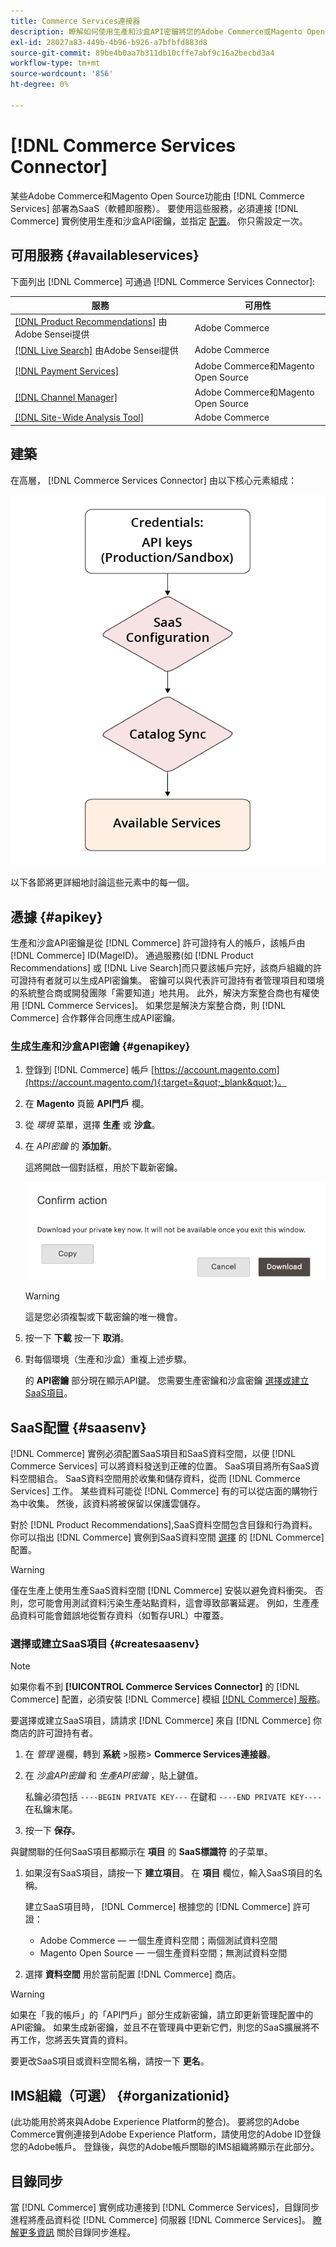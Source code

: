 ```yaml
---
title: Commerce Services連接器
description: 瞭解如何使用生產和沙盒API密鑰將您的Adobe Commerce或Magento Open Source實例整合到服務。
exl-id: 28027a83-449b-4b96-b926-a7bfbfd883d8
source-git-commit: 89be4b0aa7b311db10cffe7abf9c16a2becbd3a4
workflow-type: tm+mt
source-wordcount: '856'
ht-degree: 0%

---
```


# [!DNL Commerce Services Connector]

某些Adobe Commerce和Magento Open Source功能由 [!DNL Commerce Services]  部署為SaaS（軟體即服務）。 要使用這些服務，必須連接 [!DNL Commerce] 實例使用生產和沙盒API密鑰，並指定 [配置](https://docs.magento.com/user-guide/configuration/services/saas.html)。 你只需設定一次。

## 可用服務 {#availableservices}

下面列出 [!DNL Commerce] 可通過 [!DNL Commerce Services Connector]:

| 服務 | 可用性 |
| ---|--- |
| [[!DNL Product Recommendations]](/help/product-recommendations/overview.md) 由Adobe Sensei提供 | Adobe Commerce |
| [[!DNL Live Search]](/help/live-search/overview.md) 由Adobe Sensei提供 | Adobe Commerce |
| [[!DNL Payment Services]](/help/payment-services/overview.md) | Adobe Commerce和Magento Open Source |
| [[!DNL Channel Manager]](https://experienceleague.corp.adobe.com/docs/commerce-channels/channel-manager/intro-to-channel-manager/overview.html) | Adobe Commerce和Magento Open Source |
| [[!DNL Site-Wide Analysis Tool]](https://experienceleague.corp.adobe.com/docs/commerce-operations/tools/site-wide-analysis-tool/intro.html) | Adobe Commerce |

## 建築

在高層， [!DNL Commerce Services Connector] 由以下核心元素組成：

![Commerce Services連接器體系結構](assets/saas-config-sync-workflow.png)

以下各節將更詳細地討論這些元素中的每一個。

## 憑據 {#apikey}

生產和沙盒API密鑰是從 [!DNL Commerce] 許可證持有人的帳戶，該帳戶由 [!DNL Commerce] ID(MageID)。 通過服務(如 [!DNL Product Recommendations] 或 [!DNL Live Search]而只要該帳戶完好，該商戶組織的許可證持有者就可以生成API密鑰集。 密鑰可以與代表許可證持有者管理項目和環境的系統整合商或開發團隊「需要知道」地共用。 此外，解決方案整合商也有權使用 [!DNL Commerce Services]。 如果您是解決方案整合商，則 [!DNL Commerce] 合作夥伴合同應生成API密鑰。

### 生成生產和沙盒API密鑰 {#genapikey}

1. 登錄到 [!DNL Commerce] 帳戶 [https://account.magento.com](https://account.magento.com/){:target=&quot;_blank&quot;}。

1. 在 **Magento** 頁籤 **API門戶** 欄。

1. 從 _環境_ 菜單，選擇 **生產** 或 **沙盒**。

1. 在 _API密鑰_ 的 **添加新**。

   這將開啟一個對話框，用於下載新密鑰。

   ![下載私鑰](assets/download-api-private-key.png)

   >[!WARNING]
   >
   > 這是您必須複製或下載密鑰的唯一機會。

1. 按一下 **下載** 按一下 **取消**。

1. 對每個環境（生產和沙盒）重複上述步驟。

   的 **API密鑰** 部分現在顯示API鍵。 您需要生產密鑰和沙盒密鑰 [選擇或建立SaaS項目](#createsaasenv)。

## SaaS配置 {#saasenv}

[!DNL Commerce] 實例必須配置SaaS項目和SaaS資料空間，以便 [!DNL Commerce Services] 可以將資料發送到正確的位置。 SaaS項目將所有SaaS資料空間組合。 SaaS資料空間用於收集和儲存資料，從而 [!DNL Commerce Services] 工作。 某些資料可能從 [!DNL Commerce] 有的可以從店面的購物行為中收集。 然後，該資料將被保留以保護雲儲存。

對於 [!DNL Product Recommendations],SaaS資料空間包含目錄和行為資料。 你可以指出 [!DNL Commerce] 實例到SaaS資料空間 [選擇](https://docs.magento.com/user-guide/configuration/services/saas.html) 的 [!DNL Commerce] 配置。

>[!WARNING]
>
> 僅在生產上使用生產SaaS資料空間 [!DNL Commerce] 安裝以避免資料衝突。 否則，您可能會用測試資料污染生產站點資料，這會導致部署延遲。 例如，生產產品資料可能會錯誤地從暫存資料（如暫存URL）中覆蓋。

### 選擇或建立SaaS項目 {#createsaasenv}

>[!NOTE]
>
> 如果你看不到 **[!UICONTROL Commerce Services Connector]** 的 [!DNL Commerce] 配置，必須安裝 [!DNL Commerce] 模組 [[!DNL Commerce] 服務](#availableservices)。

要選擇或建立SaaS項目，請請求 [!DNL Commerce] 來自 [!DNL Commerce] 你商店的許可證持有者。

1. 在 _管理_ 邊欄，轉到 **系統** >服務> **Commerce Services連接器**。

1. 在 _沙盒API密鑰_ 和 _生產API密鑰_ ，貼上鍵值。

   私鑰必須包括 `----BEGIN PRIVATE KEY---` 在鍵和 `----END PRIVATE KEY----` 在私鑰末尾。

1. 按一下 **保存**。

與鍵關聯的任何SaaS項目都顯示在 **項目** 的 **SaaS標識符** 的子菜單。

1. 如果沒有SaaS項目，請按一下 **建立項目**。 在 **項目** 欄位，輸入SaaS項目的名稱。

   建立SaaS項目時， [!DNL Commerce] 根據您的 [!DNL Commerce] 許可證：
   - Adobe Commerce — 一個生產資料空間；兩個測試資料空間
   - Magento Open Source — 一個生產資料空間；無測試資料空間

1. 選擇 **資料空間** 用於當前配置 [!DNL Commerce] 商店。

>[!WARNING]
>
> 如果在「我的帳戶」的「API門戶」部分生成新密鑰，請立即更新管理配置中的API密鑰。 如果生成新密鑰，並且不在管理員中更新它們，則您的SaaS擴展將不再工作，您將丟失寶貴的資料。

要更改SaaS項目或資料空間名稱，請按一下 **更名**。

## IMS組織（可選） {#organizationid}

(此功能用於將來與Adobe Experience Platform的整合)。 要將您的Adobe Commerce實例連接到Adobe Experience Platform，請使用您的Adobe ID登錄您的Adobe帳戶。 登錄後，與您的Adobe帳戶關聯的IMS組織將顯示在此部分。

## 目錄同步

當 [!DNL Commerce] 實例成功連接到 [!DNL Commerce Services]，目錄同步進程將產品資料從 [!DNL Commerce] 伺服器 [!DNL Commerce Services]。 [瞭解更多資訊](catalog-sync.md) 關於目錄同步進程。
